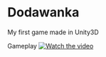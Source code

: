 # Dodawanka
My first game made in Unity3D

Gameplay
[![Watch the video](https://i.imgur.com/Zxi3BFl.png)](https://youtu.be/wwT7J5XM7ZU)